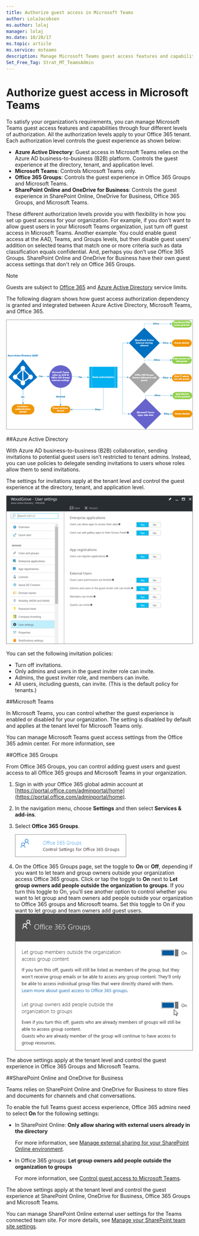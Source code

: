 ```yaml
---
title: Authorize guest access in Microsoft Teams
author: LolaJacobsen
ms.author: lolaj
manager: lolaj
ms.date: 10/20/17
ms.topic: article
ms.service: msteams
description: Manage Microsoft Teams guest access features and capabilities through four different levels of authorization.
Set_Free_Tag: Strat_MT_TeamsAdmin
---
```


Authorize guest access in Microsoft Teams
===========================================

To satisfy your organization’s requirements, you can manage Microsoft Teams guest access features and capabilities through four different levels of authorization. All the authorization levels apply to your Office 365 tenant. Each authorization level controls the guest experience as shown below:
- **Azure Active Directory**: Guest access in Microsoft Teams relies on the Azure AD business-to-business (B2B) platform. Controls the guest experience at the directory, tenant, and application level. 
- **Microsoft Teams**: Controls Microsoft Teams only. 
- **Office 365 Groups**: Controls the guest experience in Office 365 Groups and Microsoft Teams.
- **SharePoint Online and OneDrive for Business**: Controls the guest experience in SharePoint Online, OneDrive for Business, Office 365 Groups, and Microsoft Teams.

These different authorization levels provide you with flexibility in how you set up guest access for your organization. For example, if you don’t want to allow guest users in your Microsoft Teams organization, just turn off guest access in Microsoft Teams. Another example: You could enable guest access at the AAD, Teams, and Groups levels, but then disable guest users' addition on selected teams that match one or more criteria such as data classification equals confidential. And, perhaps you don’t use Office 365 Groups. SharePoint Online and OneDrive for Business have their own guest access settings that don't rely on Office 365 Groups. 

> [!NOTE]
> Guests are subject to  [Office 365](https://go.microsoft.com/fwlink/p/?linkid=282347) and [Azure Active Directory](https://go.microsoft.com/fwlink/p/?linkid=853019) service limits. 

  The following diagram shows how guest access authorization dependency is granted and integrated between Azure Active Directory, Microsoft Teams, and Office 365.


![Diagram of authorization dependencies for guest access.](media/teams_dependencies_image1.png)


##Azure Active Directory

With Azure AD business-to-business (B2B) collaboration, sending invitations to potential guest users isn’t restricted to tenant admins. Instead, you can use policies to delegate sending invitations to users whose roles allow them to send invitations.

The settings for invitations apply at the tenant level and control the guest experience at the directory, tenant, and application level.


![Screenshot of User settings in Azure Active Directory portal.](media/teams_dependencies_image2.png)


You can set the following invitation policies:
- Turn off invitations.
- Only admins and users in the guest inviter role can invite.
- Admins, the guest inviter role, and members can invite.
- All users, including guests, can invite. (This is the default policy for tenants.)


##Microsoft Teams

In Microsoft Teams, you can control whether the guest experience is enabled or disabled for your organization. The setting is disabled by default and applies at the tenant level for Microsoft Teams only.



You can manage Microsoft Teams guest access settings from the Office 365 admin center. For more information, see 


##Office 365 Groups

From Office 365 Groups, you can control adding guest users and guest access to all Office 365 groups and Microsoft Teams in your organization.

1. Sign in with your Office 365 global admin account at [https://portal.office.com/adminportal/home](https://portal.office.com/adminportal/home).
    
  
2. In the navigation menu, choose **Settings** and then select **Services &amp; add-ins**.
    
  
3. Select **Office 365 Groups**.
    
     ![Office 365 groups](media/e25a7920-254c-4da3-bc5f-a8c7f6b61423.png)
  

  

  
4. On the Office 365 Groups page, set the toggle to **On** or **Off**, depending if you want to let team and group owners outside your organization access Office 365 groups. Click or tap the toggle to **On** next to **Let group owners add people outside the organization to groups**. If you turn this toggle to On, you'll see another option to control whether you want to let group and team owners add people outside your organization to Office 365 groups and Microsoft teams. Set this toggle to On if you want to let group and team owners add guest users. ![Screenshot shows the Office 365 Groups panel with the options turned on to let group members outside the organization access group content and to let group owners add people outside the organization to groups.](media/eee77abd-4425-4585-91a8-5541c17ee7b2.png)




The above settings apply at the tenant level and control the guest experience in Office 365 Groups and Microsoft Teams.


##SharePoint Online and OneDrive for Business

Teams relies on SharePoint Online and OneDrive for Business to store files and documents for channels and chat conversations.  
  
    
    
To enable the full Teams guest access experience, Office 365 admins need to select **On** for the following settings:
  
    
    

- In SharePoint Online: **Only allow sharing with external users already in the directory**
    
    For more information, see [Manage external sharing for your SharePoint Online environment](https://support.office.com/en-us/article/Manage-external-sharing-for-your-SharePoint-Online-environment-c8a462eb-0723-4b0b-8d0a-70feafe4be85).
    
  
- In Office 365 groups: **Let group owners add people outside the organization to groups**
    
    For more information, see [Control guest access to Microsoft Teams](#controlguest).
  

The above settings apply at the tenant level and control the guest experience at SharePoint Online, OneDrive for Business, Office 365 Groups and Microsoft Teams.


You can manage SharePoint Online external user settings for the Teams connected team site. For more details, see  [Manage your SharePoint team site settings](https://support.office.com/en-us/article/Manage-your-SharePoint-team-site-settings-8376034d-d0c7-446e-9178-6ab51c58df42).